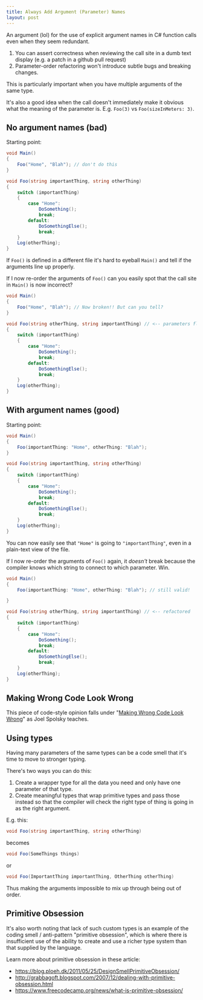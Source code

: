 ```yaml
---
title: Always Add Argument (Parameter) Names
layout: post
---
```


An argument (lol) for the use of explicit argument names in C# function calls even when they seem redundant.

1. You can assert correctness when reviewing the call site in a dumb text display (e.g. a patch in a github pull request)
2. Parameter-order refactoring won't introduce subtle bugs and breaking changes.

This is particularly important when you have multiple arguments of the same type.

It's also a good idea when the call doesn't immediately make it obvious what the meaning of the parameter is. E.g. `Foo(3)` vs `Foo(sizeInMeters: 3)`.

## No argument names (bad)

Starting point:

```c#
void Main()
{
	Foo("Home", "Blah"); // don't do this
}

void Foo(string importantThing, string otherThing)
{
	switch (importantThing)
	{
		case "Home":
			DoSomething();
			break;
		default:
			DoSomethingElse();
			break;
	}
	Log(otherThing);
}
```

If `Foo()` is defined in a different file it's hard to eyeball `Main()` and tell if the arguments line up properly.

If I now re-order the arguments of `Foo()` can you easily spot that the call site in `Main()` is now incorrect?

```c#
void Main()
{
	Foo("Home", "Blah"); // Now broken!! But can you tell?
}

void Foo(string otherThing, string importantThing) // <-- parameters flipped
{
	switch (importantThing)
	{
		case "Home":
			DoSomething();
			break;
		default:
			DoSomethingElse();
			break;
	}
	Log(otherThing);
}
```

## With argument names (good)

Starting point:

```c#
void Main()
{
	Foo(importantThing: "Home", otherThing: "Blah");
}

void Foo(string importantThing, string otherThing)
{
	switch (importantThing)
	{
		case "Home":
			DoSomething();
			break;
		default:
			DoSomethingElse();
			break;
	}
	Log(otherThing);
}
```

You can now easily see that `"Home"` is going to `"importantThing"`, even in a plain-text view of the file.

If I now re-order the arguments of `Foo()` again, it *doesn't* break because the compiler knows which string to connect to which parameter. Win.

```c#
void Main()
{
	Foo(importantThing: "Home", otherThing: "Blah"); // still valid!

}

void Foo(string otherThing, string importantThing) // <-- refactored
{
	switch (importantThing)
	{
		case "Home":
			DoSomething();
			break;
		default:
			DoSomethingElse();
			break;
	}
	Log(otherThing);
}
```

## Making Wrong Code Look Wrong

This piece of code-style opinion falls under "[Making Wrong Code Look Wrong](https://www.joelonsoftware.com/2005/05/11/making-wrong-code-look-wrong/)" as Joel Spolsky teaches.

## Using types

Having many parameters of the same types can be a code smell that it's time to move to stronger typing.

There's two ways you can do this:

1. Create a wrapper type for all the data you need and only have one parameter of that type.
2. Create meaningful types that wrap primitive types and pass those instead so that the compiler will check the right type of thing is going in as the right argument.


E.g. this:

```c#
void Foo(string importantThing, string otherThing)
```

becomes

```c#
void Foo(SomeThings things)
```

or

```c#
void Foo(ImportantThing importantThing, OtherThing otherThing)
```

Thus making the arguments impossible to mix up through being out of order.

## Primitive Obsession

It's also worth noting that lack of such custom types is an example of the coding smell / anti-pattern "primitive obsession", which is where there is insufficient use of the ability to create and use a richer type system than that supplied by the language.

Learn more about primitive obsession in these article:

- <https://blog.ploeh.dk/2011/05/25/DesignSmellPrimitiveObsession/>
- <http://grabbagoft.blogspot.com/2007/12/dealing-with-primitive-obsession.html>
- <https://www.freecodecamp.org/news/what-is-primitive-obsession/>
